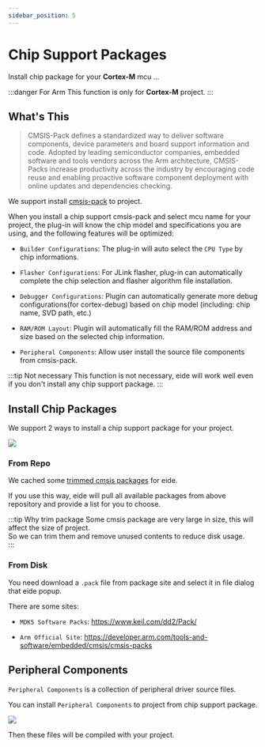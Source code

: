 ```yaml
---
sidebar_position: 5
---
```


# Chip Support Packages

Install chip package for your **Cortex-M** mcu ...

:::danger For Arm
This function is only for **Cortex-M** project.
:::

## What's This

> CMSIS-Pack defines a standardized way to deliver software components, device parameters  and board support information and code. Adopted by leading semiconductor companies,  embedded software and tools vendors across the Arm architecture, CMSIS-Packs  increase productivity across the industry by encouraging code reuse and enabling proactive  software component deployment with online updates and dependencies checking.

We support install [cmsis-pack](https://developer.arm.com/tools-and-software/embedded/cmsis/cmsis-packs) to project.

When you install a chip support cmsis-pack and select mcu name for your project, the plug-in will know the chip model and specifications you are using, and the following features will be optimized: 

- `Builder Configurations`: The plug-in will auto select the `CPU Type` by chip informations.

- `Flasher Configurations`: For JLink flasher, plug-in can automatically complete the chip selection and flasher algorithm file installation.

- `Debugger Configurations`: Plugin can automatically generate more debug configurations(for cortex-debug) based on chip model (including: chip name, SVD path, etc.)

- `RAM/ROM Layout`: Plugin will automatically fill the RAM/ROM address and size based on the selected chip information.

- `Peripheral Components`: Allow user install the source file components from cmsis-pack.

:::tip Not necessary
This function is not necessary, eide will work well even if you don't install any chip support package.
:::

## Install Chip Packages

We support 2 ways to install a chip support package for your project.

![](/docs_img/prj_install_chip_pack_typ.png)

### From Repo

We cached some [trimmed cmsis packages](https://github.com/github0null/eide-cmsis-pack/tree/master/packages) for eide.

If you use this way, eide will pull all available packages from above repository and provide a list for you to choose.

:::tip Why trim package
Some cmsis package are very large in size, this will affect the size of project.<br/>
So we can trim them and remove unused contents to reduce disk usage.<br/>
:::

### From Disk

You need download a `.pack` file from package site and select it in file dialog that eide popup.

There are some sites:

- `MDK5 Software Packs`: https://www.keil.com/dd2/Pack/

- `Arm Official Site`: https://developer.arm.com/tools-and-software/embedded/cmsis/cmsis-packs

## Peripheral Components

`Peripheral Components` is a collection of peripheral driver source files.

You can install `Peripheral Components` to project from chip support package.

![](/docs_img/prj_chip_pkg_ins_comp.png)

Then these files will be compiled with your project.
